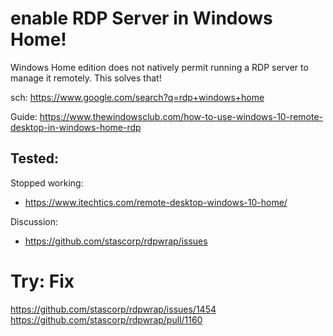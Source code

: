 # enable RDP Server in Windows Home!
Windows Home edition does not natively permit running a RDP server to manage it remotely. This solves that!

sch: https://www.google.com/search?q=rdp+windows+home

Guide: https://www.thewindowsclub.com/how-to-use-windows-10-remote-desktop-in-windows-home-rdp

## Tested:
Stopped working:
- https://www.itechtics.com/remote-desktop-windows-10-home/


Discussion:
- https://github.com/stascorp/rdpwrap/issues


# Try: Fix
https://github.com/stascorp/rdpwrap/issues/1454  
https://github.com/stascorp/rdpwrap/pull/1160
